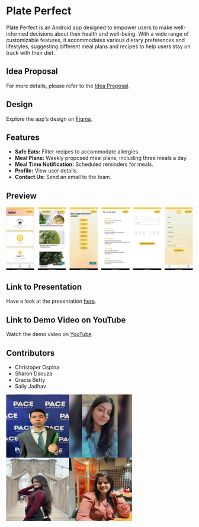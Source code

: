 # Plate Perfect

Plate Perfect is an Android app designed to empower users to make well-informed decisions about their health and well-being. With a wide range of customizable features, it accommodates various dietary preferences and lifestyles, suggesting different meal plans and recipes to help users stay on track with their diet.

## Idea Proposal
For more details, please refer to the [Idea Proposal](https://docs.google.com/document/d/1WH4igLCGn2JayA3ci811kjBUjbGURqBT/edit?usp=sharing&ouid=102167781560686034577&rtpof=true&sd=true).

## Design
Explore the app's design on [Figma](https://www.figma.com/file/WaHtcOq8zx3GQMmXaezbxi/Plate-Perfect-Design?type=whiteboard&node-id=0-1&t=BbGVux2QRRN0fjTZ-0).

## Features
- **Safe Eats:** Filter recipes to accommodate allergies.
- **Meal Plans:** Weekly proposed meal plans, including three meals a day.
- **Meal Time Notification:** Scheduled reminders for meals.
- **Profile:** View user details.
- **Contact Us:** Send an email to the team.

## Preview
![Preview](assets/Preview.png)

## Link to Presentation
Have a look at the presentation [here](https://docs.google.com/presentation/d/1lNT--YTEpbHwkaYkdSoyn6-U8Dqp6lNT/edit?usp=sharing&ouid=112087055757618843227&rtpof=true&sd=true).

## Link to Demo Video on YouTube
Watch the demo video on [YouTube](https://youtu.be/9klUhgNN0cE).

## Contributors
- Christoper Ospina
- Sharon Dsouza
- Gracia Betty
- Saily Jadhav

<a href="#"><img src="assets/Chris.jpeg" align="left" height="170px" width="170px" /></a>

<a href="#"><img src="assets/Sharon.jpeg" align="left" height="170px" width="170px" /></a>

<a href="#"><img src="assets/Gracia.jpg" align="left" height="170px" width="170px" /></a>

<a href="#"><img src="assets/Saily.jpeg" align="left" height="170px" width="170px" /></a>


